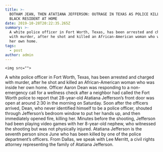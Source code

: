 ```yaml
---
title: >-
  BOTHAM JEAN, THEN ATATIANA JEFFERSON: OUTRAGE IN TEXAS AS POLICE KILL ANOTHER
  BLACK RESIDENT AT HOME
date: 2019-10-28T20:22:35.265Z
summary: >-
  A white police officer in Fort Worth, Texas, has been arrested and charged
  with murder, after he shot and killed an African-American woman who was inside
  her own home.
tags:
  - post
author: admin
---
```

```
<img src="">
```

A white police officer in Fort Worth, Texas, has been arrested and charged with murder, after he shot and killed an African-American woman who was inside her own home. Officer Aaron Dean was responding to a non-emergency call for a wellness check after a neighbor had called the Fort Worth police to report that 28-year-old Atatiana Jefferson’s front door was open at around 2:30 in the morning on Saturday. Soon after the officers arrived, Dean, who never identified himself to be a police officer, shouted through Jefferson’s bedroom window to put her hands up, and then immediately opened fire, killing her. Minutes before the shooting, Jefferson had been playing video games with her 8-year-old nephew, who witnessed the shooting but was not physically injured. Atatiana Jefferson is the seventh person since June who has been killed by one of the police department’s officers. From Dallas, we speak with Lee Merritt, a civil rights attorney representing the family of Atatiana Jefferson.
